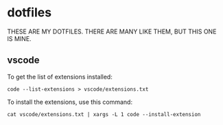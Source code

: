 # dotfiles
THESE ARE MY DOTFILES. THERE ARE MANY LIKE THEM, BUT THIS ONE IS MINE.

## vscode
To get the list of extensions installed:

`code --list-extensions > vscode/extensions.txt`

To install the extensions, use this command:

`cat vscode/extensions.txt | xargs -L 1 code --install-extension`
